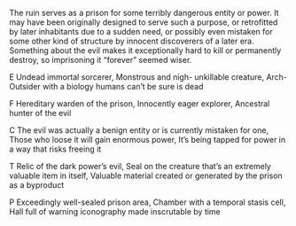The ruin serves as a prison for some terribly dangerous entity or power. It may have been originally designed to serve such a purpose, or retrofitted by later inhabitants due to a sudden need, or possibly even mistaken for some other kind of structure by innocent discoverers of a later era. Something about the evil makes it exceptionally hard to kill or permanently destroy, so imprisoning it “forever” seemed wiser.

E Undead immortal sorcerer, Monstrous and nigh- unkillable creature, Arch-Outsider with a biology humans can’t be sure is dead

F Hereditary warden of the prison, Innocently eager explorer, Ancestral hunter of the evil

C The evil was actually a benign entity or is currently mistaken for one, Those who loose it will gain enormous power, It’s being tapped for power in a way that risks freeing it

T Relic of the dark power’s evil, Seal on the creature that’s an extremely valuable item in itself, Valuable material created or generated by the prison as a byproduct

P Exceedingly well-sealed prison area, Chamber with a temporal stasis cell, Hall full of warning iconography made inscrutable by time